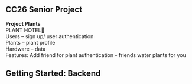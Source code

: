 ## CC26 Senior Project  
  
**Project Plants**  
PLANT HOTEL🌿  
Users – sign up/ user authentication  
Plants – plant profile   
Hardware – data   
Features: Add friend for plant authentication - friends water plants for you  
  
  
## Getting Started: Backend  



